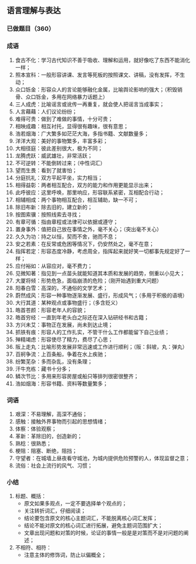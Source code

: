 ## 语言理解与表达

### 已做题目（360）

### 成语

1. 食古不化：学习古代知识不善于吸收、理解和运用，就好像吃了东西不能消化一样；
2. 照本宣科：一般形容讲课、发言等死板的按照课文、讲稿，没有发挥，不生动；
3. 众口铄金：形容众人的言论能够融化金属，比喻舆论影响的强大；（积毁销骨、众口铄金，多用在网络暴力话题上）
4. 三人成虎：比喻谣言或讹传一再重复，就会使人把谣言当成事实；
5. 人言藉藉：人们议论纷纷；
6. 难得可贵：做到了难做的事情，十分可贵；
7. 相映成趣：相互衬托，显得很有趣味，很有意思；
8. 浩若烟海：广大繁多如茫茫大海，多指书籍、文献数量多；
9. 洋洋大观：美好的事物繁多，丰富多彩；
10. 大相径庭：彼此差别很大，极为不同；
11. 龙腾虎跃：威武雄壮，非常活跃；
12. 不可逆转：不能倒转过来；（中性词汇）
13. 望而生畏：看到了就害怕；
14. 分庭抗礼：双方平起平坐，实力相当；
15. 相得益彰：两者相互配合，双方的能力和作用更能显示出来；
16. 此呼彼应：这里呼唤，那里响应，形容联系紧密，互相配合行动；
17. 相辅相成：两个事物相互配合，相互辅助，缺一不可；
18. 除旧布新：除去旧的，建立新的；
19. 按图索骥：按照线索去寻找；
20. 有章可循：指由章程或法律可以依据或遵守；
21. 置身事外：值把自己放在事情之外，毫不关心；（突出毫不关心）
22. 久久为功：持之以恒，契而不舍，驰而不息；
23. 安之若素：在反常或危困等情况下，仍安然处之，毫不在意；
24. 指挥若定：形容态度冷静，考虑周全，指挥起来就好笑一切都事先规定好了一样；
25. 应付裕如：从容应对，毫不费力；
26. 见微知著：指见到一点苗头就能知道其本质和发展的趋势，侧重以小见大；
27. 大厦将倾：形势危急，面临崩溃的危险；（刚开始遇到重大问题）
28. 阳春白雪：高深的，不通俗的文学艺术；
29. 蔚然成风：形容一种事物逐渐发展、盛行，形成风气；（多用于积极的语境）
30. 大行其道：某种观点或事物盛行；（多含贬义）
31. 皓首苍颜：形容老年人的容貌；
32. 皓首穷经：一直到年老头白之际还在深入钻研经书和古籍；
33. 方兴未艾：事物正在发展，尚未到达止境；
34. 抓铁有痕：形容人的工作扎实，不管干什么工作都能留下自己业绩；
35. 殚精竭虑：形容使尽了精力，费尽了心思；
36. 阪上走丸：比喻形势发展非常迅速或工作进行顺利；（阪：斜坡，丸：弹丸）
37. 百舸争流：上百条船，争着在水上疾驰；
38. 纷繁芜杂：多而杂乱，没有条理；
39. 汗牛充栋：藏书十分多；
40. 鳞次节比：多用来形容房屋或船只等排列很密很整齐；
41. 浩如烟海：形容书籍、资料等数量繁多；

### 词语

1. 艰深：不易理解，高深不通俗；
2. 感触：接触外界事物而引起的思想情绪；
3. 体察：体验观察；
4. 革新：革除旧的，创造新的；
5. 熟稔：很熟悉；
6. 梗阻：阻塞、断绝，阻挡；
7. 守望者：在城墙上昼夜看守城池，为城内提供危险预警的人，体现监督之意；
8. 流俗：社会上流行的风气、习惯；

### 小结

1. 标题、概括：
    - 原文如果多观点，一定不要选择单个观点的；
    - 关注转折词汇，仔细阅读；
    - 结论要包含原文的核心主题词汇，不能脱离核心词汇发挥；
    - 结论不能对原文的核心词汇进行拓展，避免主题词范围扩大；
    - 文章出现问题和对策的时候，论证的事情一般是是对策而不是对问题的阐述；
1. 不相符、相符：
    - 注意主体的修饰词，防止以偏概全；